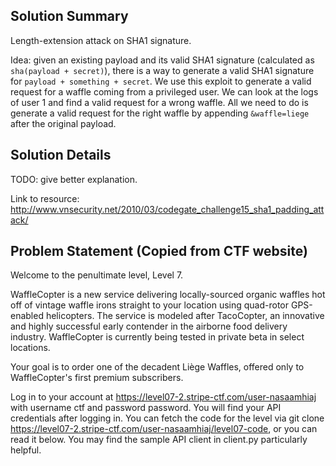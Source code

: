 ## Solution Summary

Length-extension attack on SHA1 signature.

Idea: given an existing payload and its valid SHA1 signature (calculated as `sha(payload + secret)`), there is a way to generate a valid SHA1 signature for `payload + something + secret`. We use this exploit to generate a valid request for a waffle coming from a privileged user. We can look at the logs of user 1 and find a valid request for a wrong waffle. All we need to do is generate a valid request for the right waffle by appending `&waffle=liege` after the original payload.

## Solution Details

TODO: give better explanation.

Link to resource: http://www.vnsecurity.net/2010/03/codegate_challenge15_sha1_padding_attack/

## Problem Statement (Copied from CTF website)

Welcome to the penultimate level, Level 7.

WaffleCopter is a new service delivering locally-sourced organic waffles hot off of vintage waffle irons straight to your location using quad-rotor GPS-enabled helicopters. The service is modeled after TacoCopter, an innovative and highly successful early contender in the airborne food delivery industry. WaffleCopter is currently being tested in private beta in select locations.

Your goal is to order one of the decadent Liège Waffles, offered only to WaffleCopter's first premium subscribers.

Log in to your account at https://level07-2.stripe-ctf.com/user-nasaamhiaj with username ctf and password password. You will find your API credentials after logging in. You can fetch the code for the level via
git clone https://level07-2.stripe-ctf.com/user-nasaamhiaj/level07-code, or you can read it below. You may find the sample API client in client.py particularly helpful.

